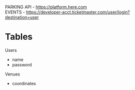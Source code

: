 
PARKING API - https://platform.here.com <br>
EVENTS - https://developer-acct.ticketmaster.com/user/login?destination=user

 # Tables 
 
 Users 
 - name 
 - password 
 
 Venues
  - coordinates

 



